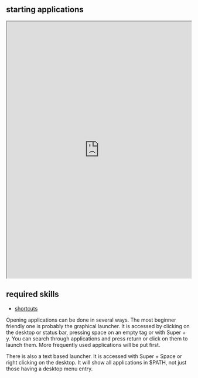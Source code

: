 ## starting applications   

<div align="center">
    <iframe width="100%" height="700px" src="https://www.youtube.com/embed/xoWu084ywhw" frameborder="10" allow="accelerometer; autoplay; encrypted-media; gyroscope; picture-in-picture" allowfullscreen></iframe>
</div>

## required skills

<ul class="actions">
    <li><a href="https://instantos.io/instantos.io/youtube/shortcuts" class="button special icon fa-youtube">shortcuts</a></li>
</ul>

Opening applications can be done in several ways. 
The most beginner friendly one is probably the graphical launcher. 
It is accessed by clicking on the desktop or status bar, pressing space on an empty tag or with Super + y. 
You can search through applications and press return or click on them to launch them. More frequently used applications will be put first.

There is also a text based launcher. It is accessed with Super + Space or right clicking on the desktop. 
It will show all applications in $PATH, not just those having a desktop menu entry. 
